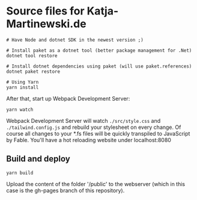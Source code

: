 # Source files for Katja-Martinewski.de

```
# Have Node and dotnet SDK in the newest version ;)

# Install paket as a dotnet tool (better package management for .Net)
dotnet tool restore

# Install dotnet dependencies using paket (will use paket.references)
dotnet paket restore

# Using Yarn
yarn install
```

After that, start up Webpack Development Server:

```
yarn watch
```

Webpack Development Server will watch `./src/style.css` and `./tailwind.config.js` and rebuild your stylesheet on every change. 
Of course all changes to your *.fs files will be quickly transpiled to JavaScript by Fable.
You'll have a hot reloading website under localhost:8080

## Build and deploy

```
yarn build
```

Upload the content of the folder '/public' to the webserver (which in this case is the gh-pages branch of this repository).
